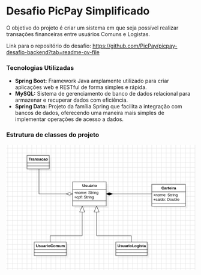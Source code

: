 # Desafio PicPay Simplificado

O objetivo do projeto é criar um sistema em que seja possível realizar transações
financeiras entre usuários Comuns e Logistas.

Link para o repositório do desafio: https://github.com/PicPay/picpay-desafio-backend?tab=readme-ov-file

### Tecnologias Utilizadas
* **Spring Boot:** Framework Java amplamente utilizado para criar aplicações web e RESTful de forma simples e rápida.
* **MySQL:** Sistema de gerenciamento de banco de dados relacional para armazenar e recuperar dados com eficiência.
* **Spring Data:** Projeto da família Spring que facilita a integração com bancos de dados, oferecendo uma maneira mais simples de implementar operações de acesso a dados.

### Estrutura de classes do projeto

![Logotipo da Empresa](./docs/diagrma-classes.png)


